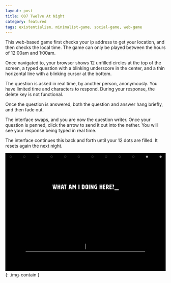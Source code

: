 ```yaml
---
layout: post
title: 007 Twelve At Night
category: featured
tags: existentialism, minimalist-game, social-game, web-game
---
```

This web-based game first checks your ip address to get your location, and then checks the local time.  The game can only be played between the hours of 12:00am and 1:00am.

Once navigated to, your browser shows 12 unfilled circles at the top of the screen, a typed question with a blinking underscore in the center, and a thin horizontal line with a blinking cursor at the bottom.

The question is asked in real time, by another person, anonymously. You have limited time and characters to respond.  During your response, the delete key is not functional.

Once the question is answered, both the question and answer hang briefly, and then fade out.

The interface swaps, and you are now the question writer. Once your question is penned, click the arrow to send it out into the nether.  You will see your response being typed in real time. 

The interface continues this back and forth until your 12 dots are filled.  It resets again the next night.

![twelve at night image](/img/games/007_twelve_at_night.jpg "Twelve At Night"){: .img-contain }

